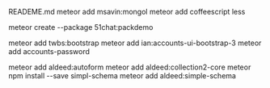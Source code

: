 READEME.md
meteor add msavin:mongol
meteor add coffeescript less

meteor create --package 51chat:packdemo

meteor add twbs:bootstrap
meteor add ian:accounts-ui-bootstrap-3
meteor add accounts-password


meteor add aldeed:autoform
meteor add aldeed:collection2-core
meteor npm install --save simpl-schema
meteor add aldeed:simple-schema
